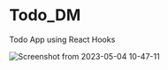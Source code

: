 # Todo_DM
Todo App using React Hooks

![Screenshot from 2023-05-04 10-47-11](https://user-images.githubusercontent.com/92645952/236117945-0079167a-0de9-490d-b459-3a0546a1b6a6.png)
